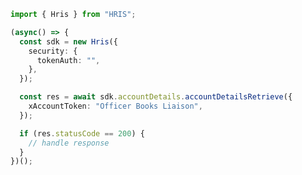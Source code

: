 <!-- Start SDK Example Usage -->


```typescript
import { Hris } from "HRIS";

(async() => {
  const sdk = new Hris({
    security: {
      tokenAuth: "",
    },
  });

  const res = await sdk.accountDetails.accountDetailsRetrieve({
    xAccountToken: "Officer Books Liaison",
  });

  if (res.statusCode == 200) {
    // handle response
  }
})();
```
<!-- End SDK Example Usage -->